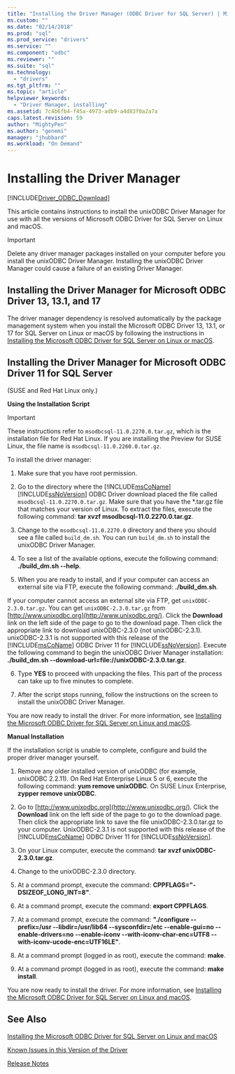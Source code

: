 ```yaml
---
title: "Installing the Driver Manager (ODBC Driver for SQL Server) | Microsoft Docs"
ms.custom: ""
ms.date: "02/14/2018"
ms.prod: "sql"
ms.prod_service: "drivers"
ms.service: ""
ms.component: "odbc"
ms.reviewer: ""
ms.suite: "sql"
ms.technology: 
  - "drivers"
ms.tgt_pltfrm: ""
ms.topic: "article"
helpviewer_keywords: 
  - "Driver Manager, installing"
ms.assetid: 7c4b6fb4-f45a-4973-adb9-a4d83f0a2a7a
caps.latest.revision: 59
author: "MightyPen"
ms.author: "genemi"
manager: "jhubbard"
ms.workload: "On Demand"
---
```

# Installing the Driver Manager
[!INCLUDE[Driver_ODBC_Download](../../../includes/driver_odbc_download.md)]

This article contains instructions to install the unixODBC Driver Manager for use with all the versions of Microsoft ODBC Driver for SQL Server on Linux and macOS.  

> [!IMPORTANT]  
> Delete any driver manager packages installed on your computer before you install the unixODBC Driver Manager. Installing the unixODBC Driver Manager could cause a failure of an existing Driver Manager.  

## Installing the Driver Manager for Microsoft ODBC Driver 13, 13.1, and 17
The driver manager dependency is resolved automatically by the package management system when you install the Microsoft ODBC Driver 13, 13.1, or 17 for SQL Server on Linux or macOS by following the instructions in [Installing the Microsoft ODBC Driver for SQL Server on Linux or macOS](../../../connect/odbc/linux-mac/installing-the-microsoft-odbc-driver-for-sql-server.md). 

## Installing the Driver Manager for Microsoft ODBC Driver 11 for SQL Server  

(SUSE and Red Hat Linux only.)

**Using the Installation Script**  
  
> [!IMPORTANT]  
> These instructions refer to `msodbcsql-11.0.2270.0.tar.gz`, which is the installation file for Red Hat Linux. If you are installing the Preview for SUSE Linux, the file name is `msodbcsql-11.0.2260.0.tar.gz`.  

To install the driver manager:  
  
1.  Make sure that you have root permission.  
  
2.  Go to the directory where the [!INCLUDE[msCoName](../../../includes/msconame_md.md)][!INCLUDE[ssNoVersion](../../../includes/ssnoversion_md.md)] ODBC Driver download placed the file called `msodbcsql-11.0.2270.0.tar.gz`. Make sure that you have the \*.tar.gz file that matches your version of Linux. To extract the files, execute the following command: **tar xvzf msodbcsql-11.0.2270.0.tar.gz**.  

3.  Change to the `msodbcsql-11.0.2270.0` directory and there you should see a file called `build_dm.sh`. You can run `build_dm.sh` to install the unixODBC Driver Manager.

4.  To see a list of the available options, execute the following command: **./build_dm.sh --help**.  
  
5.  When you are ready to install, and if your computer can access an external site via FTP, execute the following command: **./build_dm.sh**.

If your computer cannot access an external site via FTP, get `unixODBC-2.3.0.tar.gz`. You can get `unixODBC-2.3.0.tar.gz` from [http://www.unixodbc.org](http://www.unixodbc.org/). Click the **Download** link on the left side of the page to go to the download page. Then click the appropriate link to download unixODBC-2.3.0 (not unixODBC-2.3.1). unixODBC-2.3.1 is not supported with this release of the [!INCLUDE[msCoName](../../../includes/msconame_md.md)] ODBC Driver 11 for [!INCLUDE[ssNoVersion](../../../includes/ssnoversion_md.md)]. Execute the following command to begin the unixODBC Driver Manager installation: **./build_dm.sh --download-url=file://unixODBC-2.3.0.tar.gz**.  

6.  Type **YES** to proceed with unpacking the files. This part of the process can take up to five minutes to complete.  

7.  After the script stops running, follow the instructions on the screen to install the unixODBC Driver Manager.

You are now ready to install the driver. For more information, see [Installing the Microsoft ODBC Driver for SQL Server on Linux and macOS](../../../connect/odbc/linux-mac/installing-the-microsoft-odbc-driver-for-sql-server.md).  

**Manual Installation**

If the installation script is unable to complete, configure and build the proper driver manager yourself.

1.  Remove any older installed version of unixODBC (for example, unixODBC 2.2.11). On Red Hat Enterprise Linux 5 or 6, execute the following command: **yum remove unixODBC**. On SUSE Linux Enterprise, **zypper remove unixODBC**.  
  
2.  Go to [http://www.unixodbc.org](http://www.unixodbc.org/). Click the **Download** link on the left side of the page to go to the download page. Then click the appropriate link to save the file unixODBC-2.3.0.tar.gz to your computer. UnixODBC-2.3.1 is not supported with this release of the [!INCLUDE[msCoName](../../../includes/msconame_md.md)] ODBC Driver 11 for [!INCLUDE[ssNoVersion](../../../includes/ssnoversion_md.md)].  
  
3.  On your Linux computer, execute the command: **tar xvzf unixODBC-2.3.0.tar.gz**.  
  
4.  Change to the unixODBC-2.3.0 directory.  
  
5.  At a command prompt, execute the command: **CPPFLAGS="-DSIZEOF_LONG_INT=8"**.  
  
6.  At a command prompt, execute the command: **export CPPFLAGS**.  
  
7.  At a command prompt, execute the command: **"./configure --prefix=/usr --libdir=/usr/lib64 --sysconfdir=/etc --enable-gui=no --enable-drivers=no --enable-iconv --with-iconv-char-enc=UTF8 --with-iconv-ucode-enc=UTF16LE"**.  
  
8.  At a command prompt (logged in as root), execute the command: **make**.  
  
9. At a command prompt (logged in as root), execute the command: **make install**.  

You are now ready to install the driver. For more information, see [Installing the Microsoft ODBC Driver for SQL Server on Linux and macOS](../../../connect/odbc/linux-mac/installing-the-microsoft-odbc-driver-for-sql-server.md).  
  
## See Also
[Installing the Microsoft ODBC Driver for SQL Server on Linux and macOS](../../../connect/odbc/linux-mac/installing-the-microsoft-odbc-driver-for-sql-server.md)

[Known Issues in this Version of the Driver](../../../connect/odbc/linux-mac/known-issues-in-this-version-of-the-driver.md)

[Release Notes](../../../connect/odbc/linux-mac/release-notes.md)
